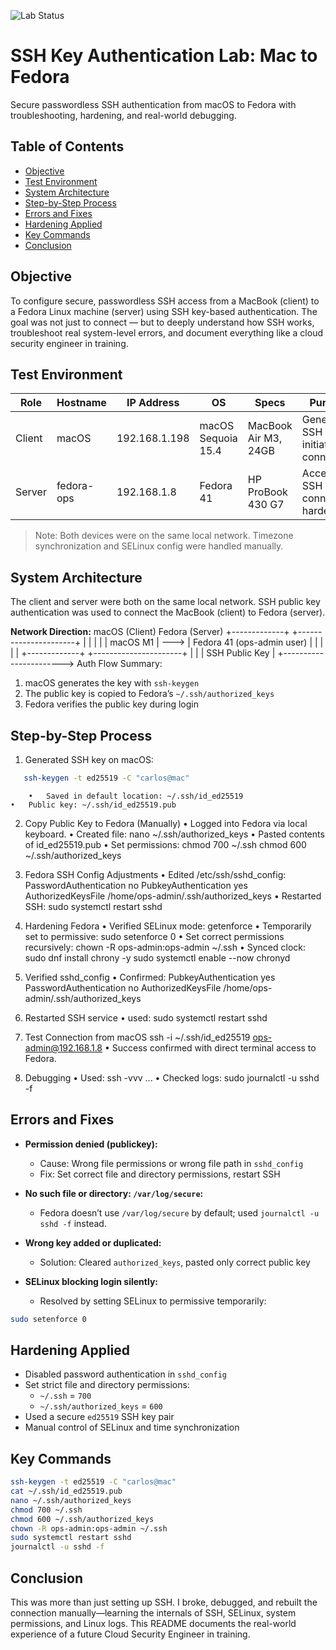 ![Lab Status](https://img.shields.io/badge/status-Completed-success)
# SSH Key Authentication Lab: Mac to Fedora
Secure passwordless SSH authentication from macOS to Fedora with troubleshooting, hardening, and real-world debugging.

## Table of Contents
- [Objective](#objective)
- [Test Environment](#test-environment)
- [System Architecture](#system-architecture)
- [Step-by-Step Process](#step-by-step-process)
- [Errors and Fixes](#errors-and-fixes)
- [Hardening Applied](#hardening-applied)
- [Key Commands](#key-commands)
- [Conclusion](#conclusion)

## Objective

To configure secure, passwordless SSH access from a MacBook (client) to a Fedora Linux machine (server) using SSH key-based authentication. The goal was not just to connect — but to deeply understand how SSH works, troubleshoot real system-level errors, and document everything like a cloud security engineer in training.

## Test Environment

| Role   | Hostname | IP Address     | OS                   | Specs                  | Purpose                                |
|--------|----------|----------------|----------------------|------------------------|----------------------------------------|
| Client | macOS    | 192.168.1.198  | macOS Sequoia 15.4   | MacBook Air M3, 24GB   | Generates SSH key & initiates connection |
| Server | fedora-ops | 192.168.1.8  | Fedora 41            | HP ProBook 430 G7      | Accepts SSH connection, hardened       |

> Note: Both devices were on the same local network. Timezone synchronization and SELinux config were handled manually.
>

## System Architecture

The client and server were both on the same local network. SSH public key authentication was used to connect the MacBook (client) to Fedora (server).

**Network Direction:**
macOS (Client)          Fedora (Server)
+-------------+         +----------------------+
|             |         |                      |
|  macOS M1   |  --->   |  Fedora 41 (ops-admin user) |
|             |         |                      |
+-------------+         +----------------------+
        |                        |
        |     SSH Public Key     |
        +-----------------------> 
Auth Flow Summary:
1. macOS generates the key with `ssh-keygen`
2. The public key is copied to Fedora’s `~/.ssh/authorized_keys`
3. Fedora verifies the public key during login

## Step-by-Step Process

1. Generated SSH key on macOS:
```bash
   ssh-keygen -t ed25519 -C "carlos@mac"
```
        •	Saved in default location: ~/.ssh/id_ed25519
	•	Public key: ~/.ssh/id_ed25519.pub

2. Copy Public Key to Fedora (Manually)
	•	Logged into Fedora via local keyboard.
	•	Created file:
nano ~/.ssh/authorized_keys
        •	Pasted contents of id_ed25519.pub
	•	Set permissions:
chmod 700 ~/.ssh
chmod 600 ~/.ssh/authorized_keys

3. Fedora SSH Config Adjustments
	•	Edited /etc/ssh/sshd_config:
PasswordAuthentication no
PubkeyAuthentication yes
AuthorizedKeysFile /home/ops-admin/.ssh/authorized_keys
	•	Restarted SSH:
sudo systemctl restart sshd

4. Hardening Fedora
	•	Verified SELinux mode:
getenforce
        •	Temporarily set to permissive:
sudo setenforce 0
	•	Set correct permissions recursively:
chown -R ops-admin:ops-admin ~/.ssh
        •	Synced clock:
sudo dnf install chrony -y
sudo systemctl enable --now chronyd

5. Verified sshd_config
	•	Confirmed:
PubkeyAuthentication yes
PasswordAuthentication no
AuthorizedKeysFile /home/ops-admin/.ssh/authorized_keys

6. Restarted SSH service
	•	used:
sudo systemctl restart sshd

7. Test Connection from macOS
ssh -i ~/.ssh/id_ed25519 ops-admin@192.168.1.8
        •	Success confirmed with direct terminal access to Fedora.

8. Debugging
	•	Used:
ssh -vvv ...
        •	Checked logs:
sudo journalctl -u sshd -f


## Errors and Fixes

- **Permission denied (publickey):**
  - Cause: Wrong file permissions or wrong file path in `sshd_config`
  - Fix: Set correct file and directory permissions, restart SSH

- **No such file or directory: `/var/log/secure`:**
  - Fedora doesn’t use `/var/log/secure` by default; used `journalctl -u sshd -f` instead.

- **Wrong key added or duplicated:**
  - Solution: Cleared `authorized_keys`, pasted only correct public key

- **SELinux blocking login silently:**
  - Resolved by setting SELinux to permissive temporarily:
```bash
sudo setenforce 0
```
    
## Hardening Applied

- Disabled password authentication in `sshd_config`
- Set strict file and directory permissions:
  - `~/.ssh` = `700`
  - `~/.ssh/authorized_keys` = `600`
- Used a secure `ed25519` SSH key pair
- Manual control of SELinux and time synchronization

## Key Commands

```bash
ssh-keygen -t ed25519 -C "carlos@mac"
cat ~/.ssh/id_ed25519.pub
nano ~/.ssh/authorized_keys
chmod 700 ~/.ssh
chmod 600 ~/.ssh/authorized_keys
chown -R ops-admin:ops-admin ~/.ssh
sudo systemctl restart sshd
journalctl -u sshd -f
```

## Conclusion

This was more than just setting up SSH. I broke, debugged, and rebuilt the connection manually—learning the internals of SSH, SELinux, system permissions, and Linux logs. This README documents the real-world experience of a future Cloud Security Engineer in training.
